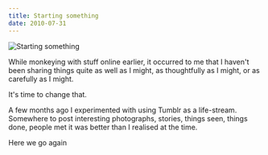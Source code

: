 ```yaml
---
title: Starting something
date: 2010-07-31
---
```


![Starting something](https://source.unsplash.com/DWyRC2juMgs/1600x900)

While monkeying with stuff online earlier, it occurred to me that I haven't been sharing things quite as well as I might, as thoughtfully as I might, or as carefully as I might.

It's time to change that.

A few months ago I experimented with using Tumblr as a life-stream. Somewhere to post interesting photographs, stories, things seen, things done, people met it was better than I realised at the time.

Here we go again